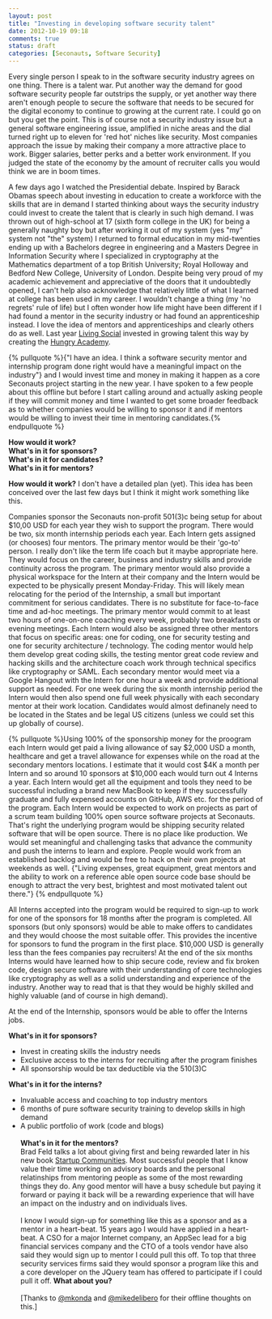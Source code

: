 ```yaml
---
layout: post
title: "Investing in developing software security talent"
date: 2012-10-19 09:18
comments: true
status: draft
categories: [Seconauts, Software Security]
---
```

Every single person I speak to in the software security industry agrees on one thing. There is a talent war. Put another way the demand for good software security people far outstrips the supply,  or yet another way there aren't enough people to secure the software that needs to be secured for the digital economy to continue to growing at the current rate. I could go on but you get the point. This is of course not a security industry issue but a general software engineering issue, amplified in niche areas and the dial turned right up to eleven for 'red hot' niches like security. Most companies approach the issue by making their company a more attractive place to work. Bigger salaries, better perks and a better work environment. If you judged the state of the economy by the amount of recruiter calls you would think we are in boom times. <!--more-->

A few days ago I watched the Presidential debate. Inspired by Barack Obamas speech about investing in education to create a workforce with the skills that are in demand I started thinking about ways the security industry could invest to create the talent that is clearly in such high demand. I was thrown out of high-school at 17 (sixth form college in the UK) for being a generally naughty boy but after working it out of my system (yes "my" system not "the" system) I returned to formal education in my mid-twenties ending up with a Bachelors degree in engineering and a Masters Degree in Information Security where I specialized in cryptography at the Mathematics department of a top British University; Royal Holloway and Bedford New College, University of London. Despite being very proud of my academic achievement and appreciative of the doors that it undoubtedly opened, I can't help also acknowledge that relatively little of what I learned at college has been used in my career. I wouldn't change a thing (my 'no regrets' rule of life) but I often wonder how life might have been different if I had found a mentor in the security industry or had found an apprenticeship instead. I love the idea of mentors and apprenticeships and clearly others do as well. Last year <a href="http://www.livingsocial.com">Living Social</a> invested in growing talent this way by creating the <a href="http://hungryacademy.com/">Hungry Academy</a>.

{% pullquote %}{"I have an idea. I think a software security mentor and internship program done right would have a meaningful impact on the industry"} and I would invest time and money in making it happen as a core Seconauts project starting in the new year. I have spoken to a few people about this offline but before I start calling around and actually asking people if they will commit money and time I wanted to get some broader feedback as to whether companies would be willing to sponsor it and if mentors would be willing to invest their time in mentoring candidates.{% endpullquote %}

<strong>How would it work?</strong></br>
<strong>What's in it for sponsors?</strong></br>
<strong>What's in it for candidates?</strong></br>
<strong>What's in it for mentors?</strong></br>

<strong>How would it work?</strong>
I don't have a detailed plan (yet). This idea has been conceived over the last few days but I think it might work something like this. 

Companies sponsor the Seconauts non-profit 501(3)c being setup for about $10,00 USD for each year they wish to support the program. There would be two, six month internship periods each year. Each Intern gets assigned (or chooses) four mentors. The primary mentor would be their 'go-to' person. I really don't like the term life coach but it maybe appropriate here. They would focus on the career, business and industry skills and provide continuity across the program. The primary mentor would also provide a physical workspace for the Intern at their company and the Intern would be expected to be physically present Monday-Friday. This will likely mean relocating for the period of the Internship, a small but important commitment for serious candidates. There is no substitute for face-to-face time and ad-hoc meetings. The primary mentor would commit to at least two hours of one-on-one coaching every week, probably two breakfasts or evening meetings. Each Intern would also be assigned three other mentors that focus on specific areas: one for coding, one for security testing and one for security architecture / technology. The coding mentor would help them develop great coding skills, the testing mentor great code review and hacking skills and the architecture coach work through technical specifics like cryptography or SAML. Each secondary mentor would meet via a Google Hangout with the Intern for one hour a week and provide additional support as needed. For one week during the six month internship period the Intern would then also spend one full week physically with each secondary mentor at their work location. Candidates would almost definanely need to be located in the States and be legal US citizens (unless we could set this up globally of course). 

{% pullquote %}Using 100% of the sponsorship money for the proogram each Intern would get paid a living allowance of say $2,000 USD a month, healthcare and get a travel allowance for expenses while on the road at the secondary mentors locations. I estimate that it would cost $4K a month per Intern and so around 10 sponsors at $10,000 each would turn out 4 Interns a year. Each Intern would get all the equipment and tools they need to be successful including a brand new MacBook to keep if they successfully graduate and fully expensed accounts on GitHub, AWS etc. for the period of the program. Each Intern would be expected to work on projects as part of a scrum team building 100% open source software projects at Seconauts. That's right the underlying program would be shipping security related software that will be open source. There is no place like production. We would set meaningful and challenging tasks that advance the community and push the interns to learn and explore. People would work from an established backlog and would be free to hack on their own projects at weekends as well. {"Living expenses, great equipment, great mentors and the ability to work on a reference able open source code base should be enough to attract the very best, brightest and most motivated talent out there."} {% endpullquote %} 

All Interns accepted into the program would be required to sign-up to work for one of the sponsors for 18 months after the program is completed. All sponsors (but only sponsors) would be able to make offers to candidates and they would choose the most suitable offer. This provides the incentive for sponsors to fund the program in the first place. $10,000 USD is generally less than the fees companies pay recruiters! At the end of the six months Interns would have learned how to ship secure code, review and fix broken code, design secure software with their understanding of core technologies like cryptography as well as a solid understanding and experience of the industry. Another way to read that is that they would be highly skilled and highly valuable (and of course in high demand). 

At the end of the Internship, sponsors would be able to offer the Interns jobs. 

<strong>What's in it for sponsors?</strong>
<ul>
	<li>Invest in creating skills the industry needs</li>
	<li>Exclusive access to the interns for recruiting after the program finishes</li>
	<li>All sponsorship would be tax deductible via the 510(3)C</li>
</ul>

<strong>What's in it for the interns?</strong>
<ul>
<li>Invaluable access and coaching to top industry mentors</li>
<li>6 months of pure software security training to develop skills in high demand</li>
<li>A public portfolio of work (code and blogs)</li>
<br />
<strong>What's in it for the mentors?</strong></br>
Brad Feld talks a lot about giving first and being rewarded later in his new book <a href="http://www.amazon.com/exec/obidos/ASIN/1118441540/startuprev-20">Startup Communities</a>. Most successful people that I know value their time working on advisory boards and the personal relatinships from mentoring people as some of the most rewarding things they do. Any good mentor will have a busy schedule but paying it forward or paying it back will be a rewarding experience that will have an impact on the industry and on individuals lives. 
</br></br>
I know I would sign-up for something like this as a sponsor and as a mentor in a heart-beat. 15 years ago I would have applied in a heart-beat. A CSO for a major Internet company, an AppSec lead for a big financial services company and the CTO of a tools vendor have also said they would sign up to mentor I could pull this off. To top that three security services firms said they would sponsor a program like this and a core developer on the JQuery team has offered to participate if I could pull it off.
<strong>What about you?</strong>
</br></br>
[Thanks to <a href="http://www.twitter.com/mkonda">@mkonda</a> and <a href="http://www.twitter.com/mikedelibero">@mikedelibero</a> for their offline thoughts on this.]
